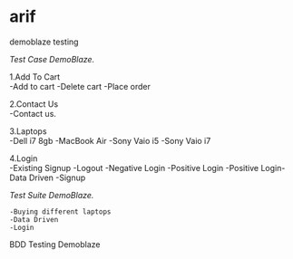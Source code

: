 # arif
demoblaze testing

*Test Case DemoBlaze.*

1.Add To Cart<br>
  -Add to cart
  -Delete cart
  -Place order
  
2.Contact Us<br>
  -Contact us.
  
3.Laptops<br>
  -Dell i7 8gb
  -MacBook Air
  -Sony Vaio i5
  -Sony Vaio i7

4.Login<br>
  -Existing Signup
  -Logout
  -Negative Login
  -Positive Login
  -Positive Login-Data Driven
  -Signup
  
*Test Suite DemoBlaze.*

    -Buying different laptops
    -Data Driven
    -Login
    
 BDD Testing Demoblaze
  

